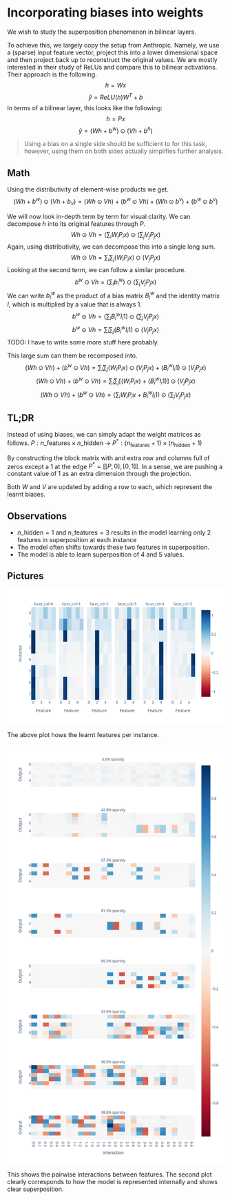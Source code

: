# Incorporating biases into weights

We wish to study the superposition phenomenon in bilinear layers.

To achieve this, we largely copy the setup from Anthropic. Namely, we use a (sparse) input feature vector, project this into a lower dimensional space and then project back up to reconstruct the original values. We are mostly interested in their study of ReLUs and compare this to bilinear activations. Their approach is the following.
$$h = Wx$$
$$\hat{y} = ReLU(h)W^T + b$$
In terms of a bilinear layer, this looks like the following:
$$h = Px$$
$$\hat{y} = (Wh + b^w) \odot (Vh + b^h)$$
> Using a bias on a single side should be sufficient to for this task, however, using them on both sides actually simplifies further analysis.

## Math

Using the distributivity of element-wise products we get.
$$(Wh + b^w)\odot(Vh + b_v)=(Wh \odot Vh) + (b^w \odot Vh) + (Wh \odot b^v) + (b^w \odot b^v)$$

We will now look in-depth term by term for visual clarity. We can decompose $h$ into its original features through $P$.
$$Wh \odot Vh = (\sum_i W_iP_ix) \odot (\sum_j V_jP_jx)$$
Again, using distributivity, we can decompose this into a single long sum.
$$Wh \odot Vh = \sum_i \sum_j (W_iP_ix) \odot (V_jP_jx)$$
Looking at the second term, we can follow a similar procedure.
$$b^w \odot Vh = (\sum_i b^w_i) \odot (\sum_j V_jP_jx)$$
We can write $b^w_i$ as the product of a bias matrix $B^w_i$ and the identity matrix $I$, which is multiplied by a value that is always 1.
$$b^w \odot Vh = (\sum_i B^w_i I_i 1) \odot (\sum_j V_jP_jx)$$
$$b^w \odot Vh = \sum_i \sum_j (B^w_i I_i 1) \odot (V_jP_jx)$$
TODO: I have to write some more stuff here probably.

This large sum can them be recomposed into.
$$(Wh \odot Vh) + (b^w \odot Vh) = \sum_i \sum_j (W_iP_ix) \odot (V_jP_jx) + (B^w_i I_i 1) \odot (V_jP_jx)$$
$$(Wh \odot Vh) + (b^w \odot Vh) = \sum_i \sum_j [(W_iP_ix) + (B^w_i I_i 1)] \odot (V_jP_jx)$$
$$(Wh \odot Vh) + (b^w \odot Vh) = (\sum_i W_iP_ix + B^w_i I_i 1) \odot (\sum_j V_jP_jx)$$

## TL;DR

Instead of using biases, we can simply adapt the weight matrices as follows.
$P: n\_\text{features} \times n\_\text{hidden}$ -> $P^*: (n_\text{features} + 1) \times (n_\text{hidden} + 1)$

By constructing the block matrix with and extra row and columns full of zeros except a 1 at the edge $P^* = [[P, 0], [0, 1]]$. In a sense, we are pushing a constant value of 1 as an extra dimension through the projection.

Both $W$ and $V$ are updated by adding a row to each, which represent the learnt biases.

## Observations

- $n\_\text{hidden} = 1$ and $n\_\text{features} = 3$ results in the model learning only 2 features in superposition at each instance 
- The model often shifts towards these two features in superposition.
- The model is able to learn superposition of 4 and 5 values.

## Pictures

![This](./images/bases_2_6.png)

The above plot hows the learnt features per instance.

![This](./images/pairwise_2_6.png)

This shows the pairwise interactions between features. The second plot clearly corresponds to how the model is represented internally and shows clear superposition.
